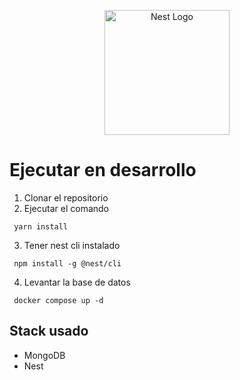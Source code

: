 <p align="center">
  <a href="http://nestjs.com/" target="blank"><img src="https://nestjs.com/img/logo-small.svg" width="200" alt="Nest Logo" /></a>
</p>

# Ejecutar en desarrollo

1. Clonar el repositorio
2. Ejecutar el comando 

```
 yarn install
```

3. Tener nest cli instalado 
```
 npm install -g @nest/cli
```

4. Levantar la base de datos

```
 docker compose up -d
```

## Stack usado

* MongoDB
* Nest

